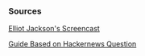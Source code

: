 ### Sources

[Elliot Jackson's Screencast](https://www.youtube.com/watch?v=awtfkl50bUQ)

[Guide Based on Hackernews Question](https://developer.atlassian.com/blog/2017/02/best-way-to-store-dotfiles-git-bare-repo/)




